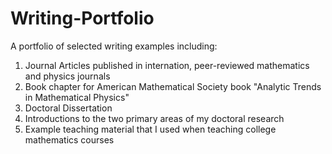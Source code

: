 # Writing-Portfolio

A portfolio of selected writing examples including:

  1) Journal Articles published in internation, peer-reviewed mathematics and physics journals
  2) Book chapter for American Mathematical Society book "Analytic Trends in Mathematical Physics"
  3) Doctoral Dissertation
  4) Introductions to the two primary areas of my doctoral research
  5) Example teaching material that I used when teaching college mathematics courses
